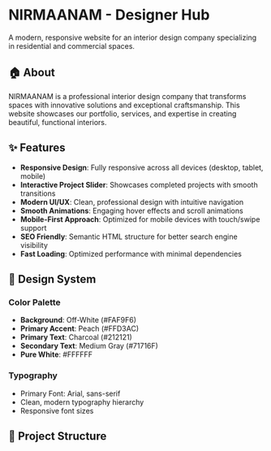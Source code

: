 # NIRMAANAM - Designer Hub

A modern, responsive website for an interior design company specializing in residential and commercial spaces.

## 🏠 About

NIRMAANAM is a professional interior design company that transforms spaces with innovative solutions and exceptional craftsmanship. This website showcases our portfolio, services, and expertise in creating beautiful, functional interiors.

## ✨ Features

- **Responsive Design**: Fully responsive across all devices (desktop, tablet, mobile)
- **Interactive Project Slider**: Showcases completed projects with smooth transitions
- **Modern UI/UX**: Clean, professional design with intuitive navigation
- **Smooth Animations**: Engaging hover effects and scroll animations
- **Mobile-First Approach**: Optimized for mobile devices with touch/swipe support
- **SEO Friendly**: Semantic HTML structure for better search engine visibility
- **Fast Loading**: Optimized performance with minimal dependencies

## 🎨 Design System

### Color Palette
- **Background**: Off-White (#FAF9F6)
- **Primary Accent**: Peach (#FFD3AC)
- **Primary Text**: Charcoal (#212121)
- **Secondary Text**: Medium Gray (#71716F)
- **Pure White**: #FFFFFF

### Typography
- Primary Font: Arial, sans-serif
- Clean, modern typography hierarchy
- Responsive font sizes

## 📁 Project Structure

